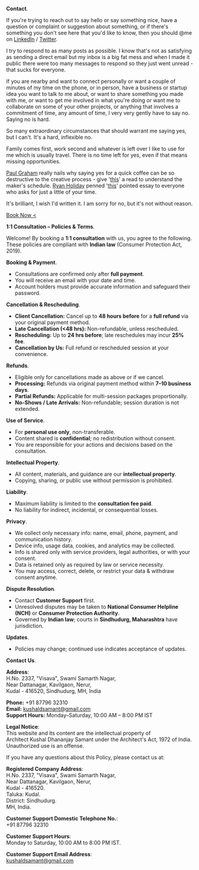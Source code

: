 **Contact**.

If you're trying to reach out to say hello or say something nice, have a question or complaint or suggestion about something, or if there's something you don't see here that you'd like to know, then you should @me on <a href="https://linkedin.com/in/kvshvl" rel="noopener noreferrer" target="_blank">LinkedIn</a> / <a href="https://twitter.com/kvshvl_" rel="noopener noreferrer" target="_blank">Twitter</a>.

I try to respond to as many posts as possible. I know that's not as satisfying as sending a direct email but my inbox is a big fat mess and when I made it public there were too many messages to respond so they just went unread - that sucks for everyone.

If you are nearby and want to connect personally or want a couple of minutes of my time on the phone, or in person, have a business or startup idea you want to talk to me about, or want to share something you made with me, or want to get me involved in what you're doing or want me to collaborate on some of your other projects, or anything that involves a commitment of time, any amount of time, I very very gently have to say no. Saying no is hard.

So many extraordinary circumstances that should warrant me saying yes, but I can't. It's a hard, inflexible no.

Family comes first, work second and whatever is left over I like to use for me which is usually travel. There is no time left for yes, even if that means missing opportunities.

<a href="https://twitter.com/paulg" rel="noopener noreferrer" target="_blank">Paul Graham</a> really nails why saying yes for a quick coffee can be so destructive to the creative process - give '<a href="http://paulgraham.com/makersschedule.html" rel="noopener noreferrer" target="_blank">this</a>' a read to understand the maker's schedule. <a href="https://twitter.com/RyanHoliday" rel="noopener noreferrer" target="_blank">Ryan Holiday</a> penned '<a href="https://thoughtcatalog.com/ryan-holiday/2017/01/to-everyone-who-asks-for-just-a-little-of-your-time" rel="noopener noreferrer" target="_blank">this</a>' pointed essay to everyone who asks for just a little of your time.

It's brilliant, I wish I'd written it. I am sorry for no, but it's not without reason.

<a class="btn" href="https://ask.setmore.com/kvshvl">Book Now&nbsp;&#60;</a>

**1:1&nbsp;Consultation&nbsp;–&nbsp;Policies&nbsp;&&nbsp;Terms**.

Welcome! By booking a **1:1&nbsp;consultation** with us, you agree to the following. These policies are compliant with **Indian&nbsp;law** (Consumer Protection Act, 2019).

**Booking&nbsp;&&nbsp;Payment**.

- Consultations are confirmed only after **full&nbsp;payment**.  
- You will receive an email with your date and time.  
- Account holders must provide accurate information and safeguard their password.  

**Cancellation&nbsp;&&nbsp;Rescheduling**.

- **Client&nbsp;Cancellation:** Cancel up to **48&nbsp;hours&nbsp;before** for a **full&nbsp;refund** via your original payment method.  
- **Late&nbsp;Cancellation (<48&nbsp;hrs):** Non-refundable, unless rescheduled.  
- **Rescheduling:** Up to **24&nbsp;hrs before**; late reschedules may incur **25% fee**.  
- **Cancellation by Us:** Full refund or rescheduled session at your convenience.  

**Refunds**.

- Eligible only for cancellations made as above or if we cancel.  
- **Processing:** Refunds via original payment method within **7–10 business days**.  
- **Partial Refunds:** Applicable for multi-session packages proportionally.  
- **No-Shows / Late Arrivals:** Non-refundable; session duration is not extended.  

**Use of Service**.

- For **personal use only**, non-transferable.  
- Content shared is **confidential**; no redistribution without consent.  
- You are responsible for your actions and decisions based on the consultation.  

**Intellectual Property**.

- All content, materials, and guidance are our **intellectual property**.  
- Copying, sharing, or public use without permission is prohibited.  

**Liability**.

- Maximum liability is limited to the **consultation fee paid**.  
- No liability for indirect, incidental, or consequential losses.  

**Privacy**.

- We collect only necessary info: name, email, phone, payment, and communication history.  
- Device info, usage data, cookies, and analytics may be collected.  
- Info is shared only with service providers, legal authorities, or with your consent.  
- Data is retained only as required by law or service necessity.  
- You may access, correct, delete, or restrict your data & withdraw consent anytime.  

**Dispute Resolution**.

- Contact **Customer Support** first.  
- Unresolved disputes may be taken to **National Consumer Helpline (NCH)** or **Consumer Protection Authority**.  
- Governed by **Indian law**; courts in **Sindhudurg, Maharashtra** have jurisdiction.  

**Updates**.

- Policies may change; continued use indicates acceptance of updates.  

**Contact Us**.

**Address**:  
H.No.&nbsp;2337,&nbsp;"Visava",&nbsp;Swami Samarth Nagar,  
Near&nbsp;Dattanagar,&nbsp;Kavilgaon,&nbsp;Nerur,  
Kudal&nbsp;-&nbsp;416520,&nbsp;Sindhudurg,&nbsp;MH,&nbsp;India  

**Phone:** +91&nbsp;87796&nbsp;32310  
**Email:** kushaldsamant@gmail.com  
**Support Hours:** Monday–Saturday,&nbsp;10:00&nbsp;AM&nbsp;–&nbsp;8:00&nbsp;PM&nbsp;IST  

**Legal Notice**:  
This website and its content are the intellectual property of Architect&nbsp;Kushal&nbsp;Dhananjay&nbsp;Samant under the Architect's&nbsp;Act,&nbsp;1972&nbsp;of&nbsp;India. Unauthorized use is an offense.

If you have any questions about this Policy, please contact us at:

**Registered Company Address**:  
H.No. 2337, "Visava", Swami Samarth Nagar,  
Near Dattanagar, Kavilgaon, Nerur,  
Kudal - 416520.  
Taluka: Kudal.  
District: Sindhudurg.  
MH, India.

**Customer Support Domestic Telephone No.**:  
+91 87796 32310

**Customer Support Hours**:  
Monday to Saturday, 10:00 AM to 8:00 PM IST.

**Customer Support Email Address**:  
kushaldsamant@gmail.com
